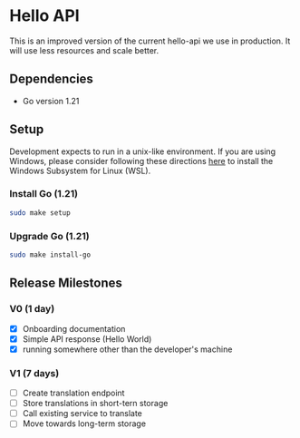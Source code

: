 # Hello API

This is an improved version of the current hello-api we use in production. It will use less resources and scale better.

## Dependencies

- Go version 1.21

## Setup

Development expects to run in a unix-like environment. If you are using Windows, please consider following these directions [here](https://docs.microsoft.com/en-us/windows/wsl/install-win10) to install the Windows Subsystem for Linux (WSL).

### Install Go (1.21)

```bash
sudo make setup
```

### Upgrade Go (1.21)

```bash
sudo make install-go
```

## Release Milestones

### V0 (1 day)

- [x] Onboarding documentation
- [x] Simple API response (Hello World)
- [x] running somewhere other than the developer's machine

### V1 (7 days)

- [ ] Create translation endpoint
- [ ] Store translations in short-tern storage
- [ ] Call existing service to translate
- [ ] Move towards long-term storage

